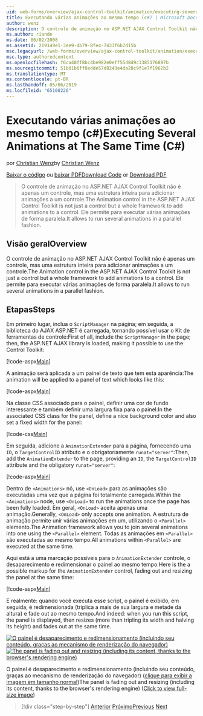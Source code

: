 ```yaml
---
uid: web-forms/overview/ajax-control-toolkit/animation/executing-several-animations-at-the-same-time-cs
title: Executando várias animações ao mesmo tempo (c#) | Microsoft Docs
author: wenz
description: O controle de animação no ASP.NET AJAX Control Toolkit não é apenas um controle, mas uma estrutura inteira para adicionar animações a um controle. Ele permite para executar severa...
ms.author: riande
ms.date: 06/02/2008
ms.assetid: 219149e1-3ee9-4b79-8fe4-7433f6b7d15b
msc.legacyurl: /web-forms/overview/ajax-control-toolkit/animation/executing-several-animations-at-the-same-time-cs
msc.type: authoredcontent
ms.openlocfilehash: f6ca48ff8bc4be982e0eff55d8d9c3385176897b
ms.sourcegitcommit: 51b01b6ff8edde57d8243e4da28c9f1e7f1962b2
ms.translationtype: MT
ms.contentlocale: pt-BR
ms.lasthandoff: 05/06/2019
ms.locfileid: "65108226"
---
```

# <a name="executing-several-animations-at-the-same-time-c"></a><span data-ttu-id="0ad6e-104">Executando várias animações ao mesmo tempo (c#)</span><span class="sxs-lookup"><span data-stu-id="0ad6e-104">Executing Several Animations at The Same Time (C#)</span></span>

<span data-ttu-id="0ad6e-105">por [Christian Wenz](https://github.com/wenz)</span><span class="sxs-lookup"><span data-stu-id="0ad6e-105">by [Christian Wenz](https://github.com/wenz)</span></span>

<span data-ttu-id="0ad6e-106">[Baixar o código](http://download.microsoft.com/download/f/9/a/f9a26acd-8df4-4484-8a18-199e4598f411/Animation2.cs.zip) ou [baixar PDF](http://download.microsoft.com/download/6/7/1/6718d452-ff89-4d3f-a90e-c74ec2d636a3/animation2CS.pdf)</span><span class="sxs-lookup"><span data-stu-id="0ad6e-106">[Download Code](http://download.microsoft.com/download/f/9/a/f9a26acd-8df4-4484-8a18-199e4598f411/Animation2.cs.zip) or [Download PDF](http://download.microsoft.com/download/6/7/1/6718d452-ff89-4d3f-a90e-c74ec2d636a3/animation2CS.pdf)</span></span>

> <span data-ttu-id="0ad6e-107">O controle de animação no ASP.NET AJAX Control Toolkit não é apenas um controle, mas uma estrutura inteira para adicionar animações a um controle.</span><span class="sxs-lookup"><span data-stu-id="0ad6e-107">The Animation control in the ASP.NET AJAX Control Toolkit is not just a control but a whole framework to add animations to a control.</span></span> <span data-ttu-id="0ad6e-108">Ele permite para executar várias animações de forma paralela.</span><span class="sxs-lookup"><span data-stu-id="0ad6e-108">It allows to run several animations in a parallel fashion.</span></span>

## <a name="overview"></a><span data-ttu-id="0ad6e-109">Visão geral</span><span class="sxs-lookup"><span data-stu-id="0ad6e-109">Overview</span></span>

<span data-ttu-id="0ad6e-110">O controle de animação no ASP.NET AJAX Control Toolkit não é apenas um controle, mas uma estrutura inteira para adicionar animações a um controle.</span><span class="sxs-lookup"><span data-stu-id="0ad6e-110">The Animation control in the ASP.NET AJAX Control Toolkit is not just a control but a whole framework to add animations to a control.</span></span> <span data-ttu-id="0ad6e-111">Ele permite para executar várias animações de forma paralela.</span><span class="sxs-lookup"><span data-stu-id="0ad6e-111">It allows to run several animations in a parallel fashion.</span></span>

## <a name="steps"></a><span data-ttu-id="0ad6e-112">Etapas</span><span class="sxs-lookup"><span data-stu-id="0ad6e-112">Steps</span></span>

<span data-ttu-id="0ad6e-113">Em primeiro lugar, inclua o `ScriptManager` na página; em seguida, a biblioteca do AJAX ASP.NET é carregada, tornando possível usar o Kit de ferramentas de controle:</span><span class="sxs-lookup"><span data-stu-id="0ad6e-113">First of all, include the `ScriptManager` in the page; then, the ASP.NET AJAX library is loaded, making it possible to use the Control Toolkit:</span></span>

[!code-aspx[Main](executing-several-animations-at-the-same-time-cs/samples/sample1.aspx)]

<span data-ttu-id="0ad6e-114">A animação será aplicada a um painel de texto que tem esta aparência:</span><span class="sxs-lookup"><span data-stu-id="0ad6e-114">The animation will be applied to a panel of text which looks like this:</span></span>

[!code-aspx[Main](executing-several-animations-at-the-same-time-cs/samples/sample2.aspx)]

<span data-ttu-id="0ad6e-115">Na classe CSS associado para o painel, definir uma cor de fundo interessante e também definir uma largura fixa para o painel:</span><span class="sxs-lookup"><span data-stu-id="0ad6e-115">In the associated CSS class for the panel, define a nice background color and also set a fixed width for the panel:</span></span>

[!code-css[Main](executing-several-animations-at-the-same-time-cs/samples/sample3.css)]

<span data-ttu-id="0ad6e-116">Em seguida, adicione a `AnimationExtender` para a página, fornecendo uma `ID`, o `TargetControlID` atributo e o obrigatoriamente `runat="server"`:</span><span class="sxs-lookup"><span data-stu-id="0ad6e-116">Then, add the `AnimationExtender` to the page, providing an `ID`, the `TargetControlID` attribute and the obligatory `runat="server"`:</span></span>

[!code-aspx[Main](executing-several-animations-at-the-same-time-cs/samples/sample4.aspx)]

<span data-ttu-id="0ad6e-117">Dentro de `<Animations>` nó, use `<OnLoad>` para as animações são executadas uma vez que a página foi totalmente carregada.</span><span class="sxs-lookup"><span data-stu-id="0ad6e-117">Within the `<Animations>` node, use `<OnLoad>` to run the animations once the page has been fully loaded.</span></span> <span data-ttu-id="0ad6e-118">Em geral, `<OnLoad>` aceita apenas uma animação.</span><span class="sxs-lookup"><span data-stu-id="0ad6e-118">Generally, `<OnLoad>` only accepts one animation.</span></span> <span data-ttu-id="0ad6e-119">A estrutura de animação permite unir várias animações em um, utilizando o `<Parallel>` elemento.</span><span class="sxs-lookup"><span data-stu-id="0ad6e-119">The Animation framework allows you to join several animations into one using the `<Parallel>` element.</span></span> <span data-ttu-id="0ad6e-120">Todas as animações em `<Parallel>` são executadas ao mesmo tempo.</span><span class="sxs-lookup"><span data-stu-id="0ad6e-120">All animations within `<Parallel>` are executed at the same time.</span></span>

<span data-ttu-id="0ad6e-121">Aqui está a uma marcação possíveis para o `AnimationExtender` controle, o desaparecimento e redimensionar o painel ao mesmo tempo:</span><span class="sxs-lookup"><span data-stu-id="0ad6e-121">Here is the a possible markup for the `AnimationExtender` control, fading out and resizing the panel at the same time:</span></span>

[!code-aspx[Main](executing-several-animations-at-the-same-time-cs/samples/sample5.aspx)]

<span data-ttu-id="0ad6e-122">E realmente: quando você executa esse script, o painel é exibido, em seguida, é redimensionada (triplica a mais de sua largura e metade da altura) e fade out ao mesmo tempo.</span><span class="sxs-lookup"><span data-stu-id="0ad6e-122">And indeed: when you run this script, the panel is displayed, then resizes (more than tripling its width and halving its height) and fades out at the same time.</span></span>

<span data-ttu-id="0ad6e-123">[![O painel é desaparecimento e redimensionamento (incluindo seu conteúdo, graças ao mecanismo de renderização do navegador)](executing-several-animations-at-the-same-time-cs/_static/image2.png)](executing-several-animations-at-the-same-time-cs/_static/image1.png)</span><span class="sxs-lookup"><span data-stu-id="0ad6e-123">[![The panel is fading out and resizing (including its content, thanks to the browser's rendering engine)](executing-several-animations-at-the-same-time-cs/_static/image2.png)](executing-several-animations-at-the-same-time-cs/_static/image1.png)</span></span>

<span data-ttu-id="0ad6e-124">O painel é desaparecimento e redimensionamento (incluindo seu conteúdo, graças ao mecanismo de renderização do navegador) ([clique para exibir a imagem em tamanho normal](executing-several-animations-at-the-same-time-cs/_static/image3.png))</span><span class="sxs-lookup"><span data-stu-id="0ad6e-124">The panel is fading out and resizing (including its content, thanks to the browser's rendering engine) ([Click to view full-size image](executing-several-animations-at-the-same-time-cs/_static/image3.png))</span></span>

> [!div class="step-by-step"]
> <span data-ttu-id="0ad6e-125">[Anterior](adding-animation-to-a-control-cs.md)
> [Próximo](executing-several-animations-after-each-other-cs.md)</span><span class="sxs-lookup"><span data-stu-id="0ad6e-125">[Previous](adding-animation-to-a-control-cs.md)
[Next](executing-several-animations-after-each-other-cs.md)</span></span>
